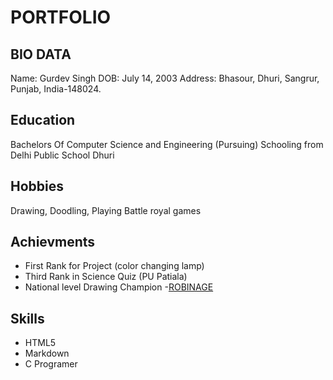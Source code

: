 # PORTFOLIO

## BIO DATA
Name: Gurdev Singh
DOB: July 14, 2003
Address: Bhasour, Dhuri, Sangrur, Punjab, India-148024.
## Education
Bachelors Of Computer Science and Engineering (Pursuing)
Schooling from Delhi Public School Dhuri

## Hobbies
Drawing, Doodling, Playing Battle royal games

## Achievments
- First Rank for Project (color changing lamp)
- Third Rank in Science Quiz (PU Patiala)
- National level Drawing Champion -[ROBINAGE](https://www.robinage.com/robinage-bright-sparks-awards-2017-18/)

## Skills
- HTML5
- Markdown
- C Programer
